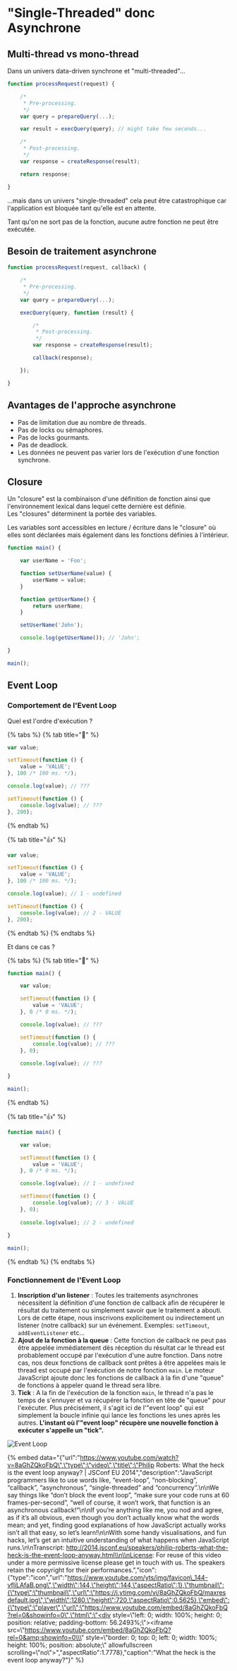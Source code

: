 # "Single-Threaded" donc Asynchrone

## Multi-thread vs mono-thread

Dans un univers data-driven synchrone et "multi-threaded"...

```javascript
function processRequest(request) {

    /*
     * Pre-processing.
     */
    var query = prepareQuery(...);

    var result = execQuery(query); // might take few seconds...

    /*
     * Post-processing.
     */
    var response = createResponse(result);

    return response;

}
```

...mais dans un univers "single-threaded" cela peut être catastrophique car l'application est bloquée tant qu'elle est en attente.

Tant qu'on ne sort pas de la fonction, aucune autre fonction ne peut être exécutée.

## Besoin de traitement asynchrone

```javascript
function processRequest(request, callback) {

    /*
     * Pre-processing.
     */
    var query = prepareQuery(...);

    execQuery(query, function (result) {

        /*
         * Post-processing.
         */
        var response = createResponse(result);

        callback(response);

    });

}
```

## Avantages de l'approche asynchrone

* Pas de limitation due au nombre de threads.
* Pas de locks ou sémaphores.
* Pas de locks gourmants.
* Pas de deadlock.
* Les données ne peuvent pas varier lors de l'exécution d'une fonction synchrone.

## Closure

Un "closure" est la combinaison d'une définition de fonction ainsi que l'environnement lexical dans lequel cette dernière est définie.  
Les "closures" déterminent la portée des variables.

Les variables sont accessibles en lecture / écriture dans le "closure" où elles sont déclarées mais également dans les fonctions définies à l'intérieur.

```javascript
function main() {

    var userName = 'Foo';

    function setUserName(value) {
        userName = value;
    }

    function getUserName() {
        return userName;
    }

    setUserName('John');

    console.log(getUserName()); // 'John';

}

main();
```

## Event Loop

### Comportement de l'Event Loop

Quel est l'ordre d'exécution ?

{% tabs %}
{% tab title="🧐" %}
```javascript
var value;

setTimeout(function () {
    value = 'VALUE';
}, 100 /* 100 ms. */);

console.log(value); // ???

setTimeout(function () {
    console.log(value); // ???
}, 200);
```
{% endtab %}

{% tab title="👍" %}
```javascript
var value;

setTimeout(function () {
    value = 'VALUE';
}, 100 /* 100 ms. */);

console.log(value); // 1 - undefined

setTimeout(function () {
    console.log(value); // 2 - VALUE
}, 200);
```
{% endtab %}
{% endtabs %}

Et dans ce cas ?

{% tabs %}
{% tab title="🧐" %}
```javascript
function main() {

    var value;

    setTimeout(function () {
        value = 'VALUE';
    }, 0 /* 0 ms. */);

    console.log(value); // ???

    setTimeout(function () {
        console.log(value); // ???
    }, 0);
    
    console.log(value); // ???

}

main();
```
{% endtab %}

{% tab title="👍" %}
```javascript
function main() {

    var value;

    setTimeout(function () {
        value = 'VALUE';
    }, 0 /* 0 ms. */);

    console.log(value); // 1 - undefined

    setTimeout(function () {
        console.log(value); // 3 - VALUE
    }, 0);
    
    console.log(value); // 2 - undefined
    
}

main();
```
{% endtab %}
{% endtabs %}

### Fonctionnement de l'Event Loop

1. **Inscription d'un listener** : Toutes les traitements asynchrones nécessitent la définition d'une fonction de callback afin de récupérer le résultat du traitement ou simplement savoir que le traitement a abouti. Lors de cette étape, nous inscrivons explicitement ou indirectement un listener \(notre callback\) sur un événement. Exemples: `setTimeout`, `addEventListener` etc... 
2. **Ajout de la fonction à la queue** : Cette fonction de callback ne peut pas être appelée immédiatement dès réception du résultat car le thread est probablement occupé par l'exécution d'une autre fonction. Dans notre cas, nos deux fonctions de callback sont prêtes à être appelées mais le thread est occupé par l'exécution de notre fonction `main`. Le moteur JavaScript ajoute donc les fonctions de callback à la fin d'une "queue" de fonctions à appeler quand le thread sera libre. 
3. **Tick** : A la fin de l'exécution de la fonction `main`, le thread n'a pas le temps de s'ennuyer et va récupérer la fonction en tête de "queue" pour l'exécuter. Plus précisément, il s'agit ici de l'"event loop" qui est simplement la boucle infinie qui lance les fonctions les unes après les autres. **L'instant où l'"event loop" récupère une nouvelle fonction à exécuter s'appelle un "tick".**

![Event Loop](../.gitbook/assets/event-loop.jpg)

{% embed data="{\"url\":\"https://www.youtube.com/watch?v=8aGhZQkoFbQ\",\"type\":\"video\",\"title\":\"Philip Roberts: What the heck is the event loop anyway? \| JSConf EU 2014\",\"description\":\"JavaScript programmers like to use words like, “event-loop”, “non-blocking”, “callback”, “asynchronous”, “single-threaded” and “concurrency”.\\n\\nWe say things like “don’t block the event loop”, “make sure your code runs at 60 frames-per-second”, “well of course, it won’t work, that function is an asynchronous callback!”\\n\\nIf you’re anything like me, you nod and agree, as if it’s all obvious, even though you don’t actually know what the words mean; and yet, finding good explanations of how JavaScript actually works isn’t all that easy, so let’s learn!\\n\\nWith some handy visualisations, and fun hacks, let’s get an intuitive understanding of what happens when JavaScript runs.\\n\\nTranscript: http://2014.jsconf.eu/speakers/philip-roberts-what-the-heck-is-the-event-loop-anyway.html\\n\\nLicense: For reuse of this video under a more permissive license please get in touch with us. The speakers retain the copyright for their performances.\",\"icon\":{\"type\":\"icon\",\"url\":\"https://www.youtube.com/yts/img/favicon\_144-vfliLAfaB.png\",\"width\":144,\"height\":144,\"aspectRatio\":1},\"thumbnail\":{\"type\":\"thumbnail\",\"url\":\"https://i.ytimg.com/vi/8aGhZQkoFbQ/maxresdefault.jpg\",\"width\":1280,\"height\":720,\"aspectRatio\":0.5625},\"embed\":{\"type\":\"player\",\"url\":\"https://www.youtube.com/embed/8aGhZQkoFbQ?rel=0&showinfo=0\",\"html\":\"<div style=\\\"left: 0; width: 100%; height: 0; position: relative; padding-bottom: 56.2493%;\\\"><iframe src=\\\"https://www.youtube.com/embed/8aGhZQkoFbQ?rel=0&amp;showinfo=0\\\" style=\\\"border: 0; top: 0; left: 0; width: 100%; height: 100%; position: absolute;\\\" allowfullscreen scrolling=\\\"no\\\"></iframe></div>\",\"aspectRatio\":1.7778},\"caption\":\"What the heck is the event loop anyway?\"}" %}




